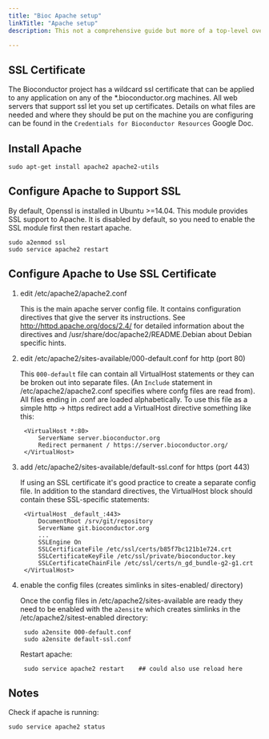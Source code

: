 ```yaml
---
title: "Bioc Apache setup"
linkTitle: "Apache setup"
description: This not a comprehensive guide but more of a top-level overview of how Apache can be installed and configured to support SSL. There are many good resources on the web with more detail.

---
```


## SSL Certificate

The Bioconductor project has a wildcard ssl certificate that can be applied to
any application on any of the *.bioconductor.org machines. All web servers that
support ssl let you set up certificates. Details on what files are needed and
where they should be put on the machine you are configuring can be found
in the `Credentials for Bioconductor Resources` Google Doc.

## Install Apache

    sudo apt-get install apache2 apache2-utils


## Configure Apache to Support SSL 

By default, Openssl is installed in Ubuntu >=14.04. This module provides SSL
support to Apache. It is disabled by default, so you need to enable the SSL
module first then restart apache.

    sudo a2enmod ssl
    sudo service apache2 restart


## Configure Apache to Use SSL Certificate

1. edit /etc/apache2/apache2.conf

   This is the main apache server config file. It contains configuration
   directives that give the server its instructions. See
   http://httpd.apache.org/docs/2.4/ for detailed information about the
   directives and /usr/share/doc/apache2/README.Debian about Debian specific
   hints.

2. edit /etc/apache2/sites-available/000-default.conf for http (port 80)

   This `000-default` file can contain all VirtualHost statements or they can
   be broken out into separate files. (An `Include` statement in
   /etc/apache2/apache2.conf specifies where confg files are read from). All
   files ending in .conf are loaded alphabetically.  To use this file as a
   simple http -> https redirect add a VirtualHost directive something like
   this:

        <VirtualHost *:80>
            ServerName server.bioconductor.org
            Redirect permanent / https://server.bioconductor.org/
        </VirtualHost>


3. add  /etc/apache2/sites-available/default-ssl.conf for https (port 443)

   If using an SSL certificate it's good practice to create a separate config
   file. In addition to the standard directives, the VirtualHost block should
   contain these SSL-specific statements:

        <VirtualHost _default_:443>
            DocumentRoot /srv/git/repository
            ServerName git.bioconductor.org
            ...
            SSLEngine On
            SSLCertificateFile /etc/ssl/certs/b85f7bc121b1e724.crt
            SSLCertificateKeyFile /etc/ssl/private/bioconductor.key
            SSLCertificateChainFile /etc/ssl/certs/n_gd_bundle-g2-g1.crt
        </VirtualHost>

4. enable the config files (creates simlinks in sites-enabled/ directory)

   Once the config files in /etc/apache2/sites-available are ready they need to
   be enabled with the `a2ensite` which creates simlinks in the
   /etc/apache2/sitest-enabled directory:

        sudo a2ensite 000-default.conf
        sudo a2ensite default-ssl.conf

   Restart apache:

        sudo service apache2 restart    ## could also use reload here
        
## Notes
Check if apache is running:

    sudo service apache2 status
